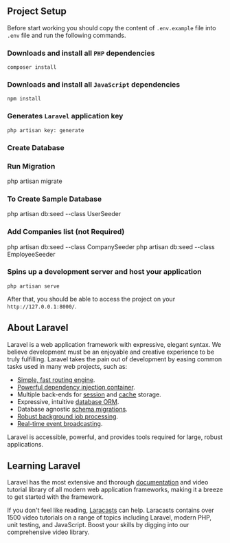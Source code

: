 ## Project Setup

Before start working you should copy the content of `.env.example` file into `.env` file and run the following commands.

### Downloads and install all `PHP` dependencies
```
composer install
```

### Downloads and install all `JavaScript` dependencies
```
npm install
```

### Generates `Laravel` application key
```
php artisan key: generate
```
### Create Database

### Run Migration
php artisan migrate

### To Create Sample Database
php artisan db:seed --class UserSeeder

### Add Companies list (not Required)
php artisan db:seed --class CompanySeeder
php artisan db:seed --class EmployeeSeeder

### Spins up a development server and host your application
```
php artisan serve
```

After that, you should be able to access the project on your `http://127.0.0.1:8000/`.

## About Laravel

Laravel is a web application framework with expressive, elegant syntax. We believe development must be an enjoyable and creative experience to be truly fulfilling. Laravel takes the pain out of development by easing common tasks used in many web projects, such as:

- [Simple, fast routing engine](https://laravel.com/docs/routing).
- [Powerful dependency injection container](https://laravel.com/docs/container).
- Multiple back-ends for [session](https://laravel.com/docs/session) and [cache](https://laravel.com/docs/cache) storage.
- Expressive, intuitive [database ORM](https://laravel.com/docs/eloquent).
- Database agnostic [schema migrations](https://laravel.com/docs/migrations).
- [Robust background job processing](https://laravel.com/docs/queues).
- [Real-time event broadcasting](https://laravel.com/docs/broadcasting).

Laravel is accessible, powerful, and provides tools required for large, robust applications.

## Learning Laravel

Laravel has the most extensive and thorough [documentation](https://laravel.com/docs) and video tutorial library of all modern web application frameworks, making it a breeze to get started with the framework.

If you don't feel like reading, [Laracasts](https://laracasts.com) can help. Laracasts contains over 1500 video tutorials on a range of topics including Laravel, modern PHP, unit testing, and JavaScript. Boost your skills by digging into our comprehensive video library.

